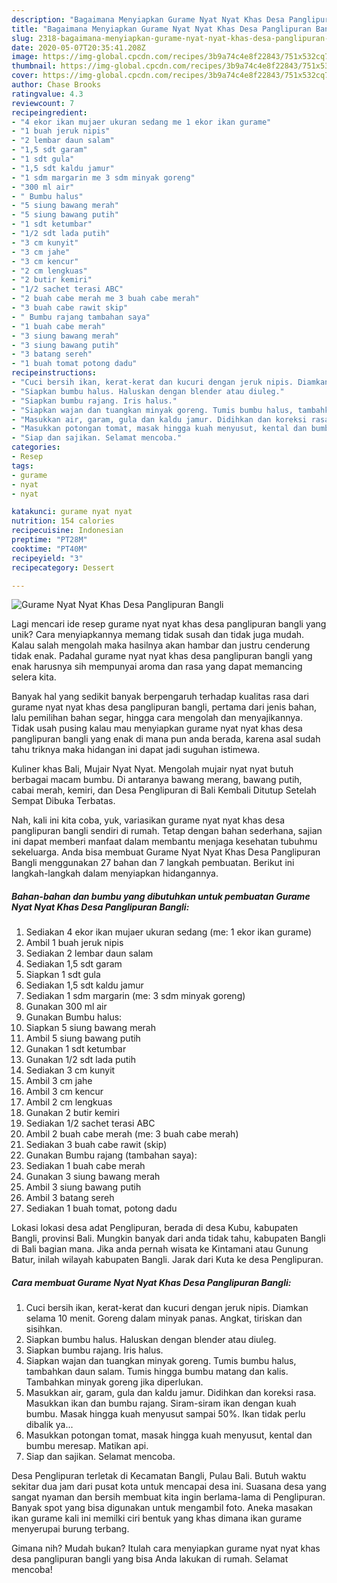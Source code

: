 ```yaml
---
description: "Bagaimana Menyiapkan Gurame Nyat Nyat Khas Desa Panglipuran Bangli yang Bisa Manjain Lidah"
title: "Bagaimana Menyiapkan Gurame Nyat Nyat Khas Desa Panglipuran Bangli yang Bisa Manjain Lidah"
slug: 2318-bagaimana-menyiapkan-gurame-nyat-nyat-khas-desa-panglipuran-bangli-yang-bisa-manjain-lidah
date: 2020-05-07T20:35:41.208Z
image: https://img-global.cpcdn.com/recipes/3b9a74c4e8f22843/751x532cq70/gurame-nyat-nyat-khas-desa-panglipuran-bangli-foto-resep-utama.jpg
thumbnail: https://img-global.cpcdn.com/recipes/3b9a74c4e8f22843/751x532cq70/gurame-nyat-nyat-khas-desa-panglipuran-bangli-foto-resep-utama.jpg
cover: https://img-global.cpcdn.com/recipes/3b9a74c4e8f22843/751x532cq70/gurame-nyat-nyat-khas-desa-panglipuran-bangli-foto-resep-utama.jpg
author: Chase Brooks
ratingvalue: 4.3
reviewcount: 7
recipeingredient:
- "4 ekor ikan mujaer ukuran sedang me 1 ekor ikan gurame"
- "1 buah jeruk nipis"
- "2 lembar daun salam"
- "1,5 sdt garam"
- "1 sdt gula"
- "1,5 sdt kaldu jamur"
- "1 sdm margarin me 3 sdm minyak goreng"
- "300 ml air"
- " Bumbu halus"
- "5 siung bawang merah"
- "5 siung bawang putih"
- "1 sdt ketumbar"
- "1/2 sdt lada putih"
- "3 cm kunyit"
- "3 cm jahe"
- "3 cm kencur"
- "2 cm lengkuas"
- "2 butir kemiri"
- "1/2 sachet terasi ABC"
- "2 buah cabe merah me 3 buah cabe merah"
- "3 buah cabe rawit skip"
- " Bumbu rajang tambahan saya"
- "1 buah cabe merah"
- "3 siung bawang merah"
- "3 siung bawang putih"
- "3 batang sereh"
- "1 buah tomat potong dadu"
recipeinstructions:
- "Cuci bersih ikan, kerat-kerat dan kucuri dengan jeruk nipis. Diamkan selama 10 menit. Goreng dalam minyak panas. Angkat, tiriskan dan sisihkan."
- "Siapkan bumbu halus. Haluskan dengan blender atau diuleg."
- "Siapkan bumbu rajang. Iris halus."
- "Siapkan wajan dan tuangkan minyak goreng. Tumis bumbu halus, tambahkan daun salam. Tumis hingga bumbu matang dan kalis. Tambahkan minyak goreng jika diperlukan."
- "Masukkan air, garam, gula dan kaldu jamur. Didihkan dan koreksi rasa. Masukkan ikan dan bumbu rajang. Siram-siram ikan dengan kuah bumbu. Masak hingga kuah menyusut sampai 50%. Ikan tidak perlu dibalik ya..."
- "Masukkan potongan tomat, masak hingga kuah menyusut, kental dan bumbu meresap. Matikan api."
- "Siap dan sajikan. Selamat mencoba."
categories:
- Resep
tags:
- gurame
- nyat
- nyat

katakunci: gurame nyat nyat 
nutrition: 154 calories
recipecuisine: Indonesian
preptime: "PT28M"
cooktime: "PT40M"
recipeyield: "3"
recipecategory: Dessert

---
```



![Gurame Nyat Nyat Khas Desa Panglipuran Bangli](https://img-global.cpcdn.com/recipes/3b9a74c4e8f22843/751x532cq70/gurame-nyat-nyat-khas-desa-panglipuran-bangli-foto-resep-utama.jpg)

Lagi mencari ide resep gurame nyat nyat khas desa panglipuran bangli yang unik? Cara menyiapkannya memang tidak susah dan tidak juga mudah. Kalau salah mengolah maka hasilnya akan hambar dan justru cenderung tidak enak. Padahal gurame nyat nyat khas desa panglipuran bangli yang enak harusnya sih mempunyai aroma dan rasa yang dapat memancing selera kita.

Banyak hal yang sedikit banyak berpengaruh terhadap kualitas rasa dari gurame nyat nyat khas desa panglipuran bangli, pertama dari jenis bahan, lalu pemilihan bahan segar, hingga cara mengolah dan menyajikannya. Tidak usah pusing kalau mau menyiapkan gurame nyat nyat khas desa panglipuran bangli yang enak di mana pun anda berada, karena asal sudah tahu triknya maka hidangan ini dapat jadi suguhan istimewa.

Kuliner khas Bali, Mujair Nyat Nyat. Mengolah mujair nyat nyat butuh berbagai macam bumbu. Di antaranya bawang merang, bawang putih, cabai merah, kemiri, dan Desa Penglipuran di Bali Kembali Ditutup Setelah Sempat Dibuka Terbatas.


Nah, kali ini kita coba, yuk, variasikan gurame nyat nyat khas desa panglipuran bangli sendiri di rumah. Tetap dengan bahan sederhana, sajian ini dapat memberi manfaat dalam membantu menjaga kesehatan tubuhmu sekeluarga. Anda bisa membuat Gurame Nyat Nyat Khas Desa Panglipuran Bangli menggunakan 27 bahan dan 7 langkah pembuatan. Berikut ini langkah-langkah dalam menyiapkan hidangannya.

<!--inarticleads1-->

##### Bahan-bahan dan bumbu yang dibutuhkan untuk pembuatan Gurame Nyat Nyat Khas Desa Panglipuran Bangli:

1. Sediakan 4 ekor ikan mujaer ukuran sedang (me: 1 ekor ikan gurame)
1. Ambil 1 buah jeruk nipis
1. Sediakan 2 lembar daun salam
1. Sediakan 1,5 sdt garam
1. Siapkan 1 sdt gula
1. Sediakan 1,5 sdt kaldu jamur
1. Sediakan 1 sdm margarin (me: 3 sdm minyak goreng)
1. Gunakan 300 ml air
1. Gunakan  Bumbu halus:
1. Siapkan 5 siung bawang merah
1. Ambil 5 siung bawang putih
1. Gunakan 1 sdt ketumbar
1. Gunakan 1/2 sdt lada putih
1. Sediakan 3 cm kunyit
1. Ambil 3 cm jahe
1. Ambil 3 cm kencur
1. Ambil 2 cm lengkuas
1. Gunakan 2 butir kemiri
1. Sediakan 1/2 sachet terasi ABC
1. Ambil 2 buah cabe merah (me: 3 buah cabe merah)
1. Sediakan 3 buah cabe rawit (skip)
1. Gunakan  Bumbu rajang (tambahan saya):
1. Sediakan 1 buah cabe merah
1. Gunakan 3 siung bawang merah
1. Ambil 3 siung bawang putih
1. Ambil 3 batang sereh
1. Sediakan 1 buah tomat, potong dadu


Lokasi lokasi desa adat Penglipuran, berada di desa Kubu, kabupaten Bangli, provinsi Bali. Mungkin banyak dari anda tidak tahu, kabupaten Bangli di Bali bagian mana. Jika anda pernah wisata ke Kintamani atau Gunung Batur, inilah wilayah kabupaten Bangli. Jarak dari Kuta ke desa Penglipuran. 

<!--inarticleads2-->

##### Cara membuat Gurame Nyat Nyat Khas Desa Panglipuran Bangli:

1. Cuci bersih ikan, kerat-kerat dan kucuri dengan jeruk nipis. Diamkan selama 10 menit. Goreng dalam minyak panas. Angkat, tiriskan dan sisihkan.
1. Siapkan bumbu halus. Haluskan dengan blender atau diuleg.
1. Siapkan bumbu rajang. Iris halus.
1. Siapkan wajan dan tuangkan minyak goreng. Tumis bumbu halus, tambahkan daun salam. Tumis hingga bumbu matang dan kalis. Tambahkan minyak goreng jika diperlukan.
1. Masukkan air, garam, gula dan kaldu jamur. Didihkan dan koreksi rasa. Masukkan ikan dan bumbu rajang. Siram-siram ikan dengan kuah bumbu. Masak hingga kuah menyusut sampai 50%. Ikan tidak perlu dibalik ya...
1. Masukkan potongan tomat, masak hingga kuah menyusut, kental dan bumbu meresap. Matikan api.
1. Siap dan sajikan. Selamat mencoba.


Desa Penglipuran terletak di Kecamatan Bangli, Pulau Bali. Butuh waktu sekitar dua jam dari pusat kota untuk mencapai desa ini. Suasana desa yang sangat nyaman dan bersih membuat kita ingin berlama-lama di Penglipuran. Banyak spot yang bisa digunakan untuk mengambil foto. Aneka masakan ikan gurame kali ini memilki ciri bentuk yang khas dimana ikan gurame menyerupai burung terbang. 

Gimana nih? Mudah bukan? Itulah cara menyiapkan gurame nyat nyat khas desa panglipuran bangli yang bisa Anda lakukan di rumah. Selamat mencoba!
